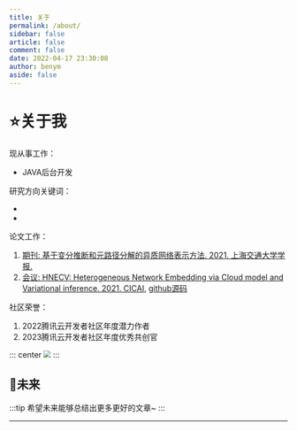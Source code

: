 ```yaml
---
title: 关于
permalink: /about/
sidebar: false
article: false
comment: false
date: 2022-04-17 23:30:08
author: benym
aside: false
---
```

# ⭐关于我
现从事工作：
- JAVA后台开发

研究方向关键词：
- <Badge text="Heterogeneous Network Embedding" type="tip" vertical="middle"/> <Badge text="Graph Mining" type="warning" vertical="middle"/> <Badge text="Graph Neural Network" type="danger" vertical="middle"/> 
- <Badge text="Representation Learning" type="danger" vertical="middle"/> <Badge text="Variational Auto-Encoder" type="tip" vertical="middle"/>

论文工作：
1. [期刊: 基于变分推断和元路径分解的异质网络表示方法. 2021. 上海交通大学学报.][1]
2. [会议: HNECV: Heterogeneous Network Embedding via Cloud model and Variational inference. 2021. CICAI][2], [github源码](https://github.com/benym/HNECV)

社区荣誉：
1. 2022腾讯云开发者社区年度潜力作者
2. 2023腾讯云开发者社区年度优秀共创官

::: center
<img src="https://img.benym.cn/honour/2022-tencent-benym.jpg" style="zoom:80%">
:::

## 🎈未来
:::tip
希望未来能够总结出更多更好的文章~
:::

----------

[1]: http://xuebao.sjtu.edu.cn/CN/abstract/abstract43349.shtml
[2]: https://link.springer.com/chapter/10.1007/978-3-030-93046-2_63
